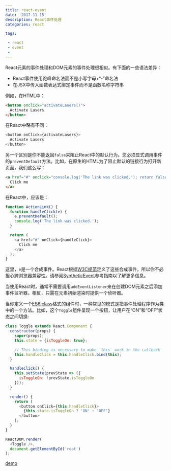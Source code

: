 ```yaml
---
title: react-event
date: '2017-11-15'
description: React事件处理
categories: react

tags:

 - react
 - event
 - 
---
```



React元素的事件处理和DOM元素的事件处理很相似。有下面的一些语法差异：

* React事件使用驼峰命名法而不是小写字母+“-”命名法
* 在JSX中传入函数表达式绑定事件而不是函数名称字符串

例如，在HTML中：

```html
<button onclick="activateLasers()">
  Activate Lasers
</button>
```

在React中略有不同：

```js
<button onClick={activateLasers}>
  Activate Lasers
</button>
```

另一个区别是你不能返回`false`来阻止React中的默认行为。您必须显式调用事件的`preventDefault`方法。比如，在原生的HTML为了阻止默认的链接行为打开新页面，我们这么写：

```html
<a href="#" onclick="console.log('The link was clicked.'); return false">
  Click me
</a>
```

在React中，应该是：

```js
function ActionLink() {
  function handleClick(e) {
    e.preventDefault();
    console.log('The link was clicked.');
  }

  return (
    <a href="#" onClick={handleClick}>
      Click me
    </a>
  );
}
```

这里，`e`是一个合成事件。React根据[W3C规范](https://www.w3.org/TR/DOM-Level-3-Events/)定义了这些合成事件，所以你不必担心跨浏览器兼容性。请参阅[SyntheticEvent](https://reactjs.org/docs/events.html)参考指南以了解更多信息。

当使用React时，通常不需要调用`addEventListener`来在创建DOM元素之后添加事件监听器。相反，只需在元素初始渲染时提供一个侦听器。

当你定义一个[ES6 class](https://developer.mozilla.org/en/docs/Web/JavaScript/Reference/Classes)格式的组件时，一种常见的模式是把事件处理程序作为类中的一个方法。比如，这个`Toggle`组件呈现一个按钮，让用户在“ON”和“OFF”状态之间切换:

```js
class Toggle extends React.Component {
  constructor(props) {
    super(props);
    this.state = {isToggleOn: true};

    // This binding is necessary to make `this` work in the callback
    this.handleClick = this.handleClick.bind(this);
  }

  handleClick() {
    this.setState(prevState => ({
      isToggleOn: !prevState.isToggleOn
    }));
  }

  render() {
    return (
      <button onClick={this.handleClick}>
        {this.state.isToggleOn ? 'ON' : 'OFF'}
      </button>
    );
  }
}

ReactDOM.render(
  <Toggle />,
  document.getElementById('root')
);
```

[demo](http://codepen.io/gaearon/pen/xEmzGg?editors=0010)

